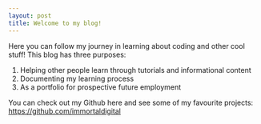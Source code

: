 ```yaml
---
layout: post
title: Welcome to my blog!
---
```


Here you can follow my journey in learning about coding and other cool stuff! This blog has three purposes:
1. Helping other people learn through tutorials and informational content
2. Documenting my learning process
3. As a portfolio for prospective future employment

You can check out my Github here and see some of my favourite projects: https://github.com/immortaldigital
